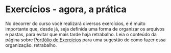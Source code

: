 # Exercícios - agora, a prática

No decorrer do curso você realizará diversos exercícios, e é muito importante que, desde já, seja definida uma forma de organizar os arquivos e pastas, para evitar que mais tarde haja retrabalho. 
 Leia o conteúdo da página sobre [Portfólio de Exercícios](https://app.betrybe.com/learn/course/5e938f69-6e32-43b3-9685-c936530fd326/module/f04cdb21-382e-4588-8950-3b1a29afd2dd/section/52bf729e-7389-4f30-8b48-1fb3de822cd2/lesson/292cde5b-4528-4dd9-b42d-a03c1405f2d2) para uma sugestão de como fazer essa organização.
retrabalho.
